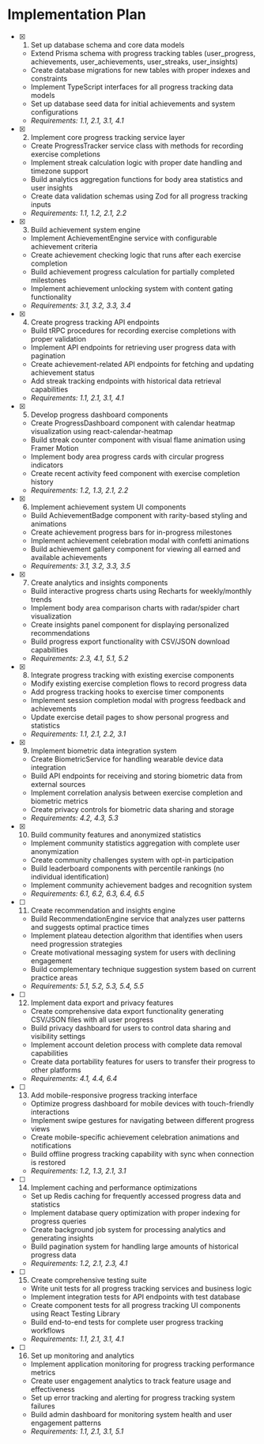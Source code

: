 # Implementation Plan

- [x] 1. Set up database schema and core data models
  - Extend Prisma schema with progress tracking tables (user_progress, achievements, user_achievements, user_streaks, user_insights)
  - Create database migrations for new tables with proper indexes and constraints
  - Implement TypeScript interfaces for all progress tracking data models
  - Set up database seed data for initial achievements and system configurations
  - _Requirements: 1.1, 2.1, 3.1, 4.1_

- [x] 2. Implement core progress tracking service layer
  - Create ProgressTracker service class with methods for recording exercise completions
  - Implement streak calculation logic with proper date handling and timezone support
  - Build analytics aggregation functions for body area statistics and user insights
  - Create data validation schemas using Zod for all progress tracking inputs
  - _Requirements: 1.1, 1.2, 2.1, 2.2_

- [x] 3. Build achievement system engine
  - Implement AchievementEngine service with configurable achievement criteria
  - Create achievement checking logic that runs after each exercise completion
  - Build achievement progress calculation for partially completed milestones
  - Implement achievement unlocking system with content gating functionality
  - _Requirements: 3.1, 3.2, 3.3, 3.4_

- [x] 4. Create progress tracking API endpoints
  - Build tRPC procedures for recording exercise completions with proper validation
  - Implement API endpoints for retrieving user progress data with pagination
  - Create achievement-related API endpoints for fetching and updating achievement status
  - Add streak tracking endpoints with historical data retrieval capabilities
  - _Requirements: 1.1, 2.1, 3.1, 4.1_

- [x] 5. Develop progress dashboard components
  - Create ProgressDashboard component with calendar heatmap visualization using react-calendar-heatmap
  - Build streak counter component with visual flame animation using Framer Motion
  - Implement body area progress cards with circular progress indicators
  - Create recent activity feed component with exercise completion history
  - _Requirements: 1.2, 1.3, 2.1, 2.2_

- [x] 6. Implement achievement system UI components
  - Build AchievementBadge component with rarity-based styling and animations
  - Create achievement progress bars for in-progress milestones
  - Implement achievement celebration modal with confetti animations
  - Build achievement gallery component for viewing all earned and available achievements
  - _Requirements: 3.1, 3.2, 3.3, 3.5_

- [x] 7. Create analytics and insights components
  - Build interactive progress charts using Recharts for weekly/monthly trends
  - Implement body area comparison charts with radar/spider chart visualization
  - Create insights panel component for displaying personalized recommendations
  - Build progress export functionality with CSV/JSON download capabilities
  - _Requirements: 2.3, 4.1, 5.1, 5.2_

- [x] 8. Integrate progress tracking with existing exercise components
  - Modify existing exercise completion flows to record progress data
  - Add progress tracking hooks to exercise timer components
  - Implement session completion modal with progress feedback and achievements
  - Update exercise detail pages to show personal progress and statistics
  - _Requirements: 1.1, 2.1, 2.2, 3.1_

- [x] 9. Implement biometric data integration system
  - Create BiometricService for handling wearable device data integration
  - Build API endpoints for receiving and storing biometric data from external sources
  - Implement correlation analysis between exercise completion and biometric metrics
  - Create privacy controls for biometric data sharing and storage
  - _Requirements: 4.2, 4.3, 5.3_

- [x] 10. Build community features and anonymized statistics
  - Implement community statistics aggregation with complete user anonymization
  - Create community challenges system with opt-in participation
  - Build leaderboard components with percentile rankings (no individual identification)
  - Implement community achievement badges and recognition system
  - _Requirements: 6.1, 6.2, 6.3, 6.4, 6.5_

- [ ] 11. Create recommendation and insights engine
  - Build RecommendationEngine service that analyzes user patterns and suggests optimal practice times
  - Implement plateau detection algorithm that identifies when users need progression strategies
  - Create motivational messaging system for users with declining engagement
  - Build complementary technique suggestion system based on current practice areas
  - _Requirements: 5.1, 5.2, 5.3, 5.4, 5.5_

- [ ] 12. Implement data export and privacy features
  - Create comprehensive data export functionality generating CSV/JSON files with all user progress
  - Build privacy dashboard for users to control data sharing and visibility settings
  - Implement account deletion process with complete data removal capabilities
  - Create data portability features for users to transfer their progress to other platforms
  - _Requirements: 4.1, 4.4, 6.4_

- [ ] 13. Add mobile-responsive progress tracking interface
  - Optimize progress dashboard for mobile devices with touch-friendly interactions
  - Implement swipe gestures for navigating between different progress views
  - Create mobile-specific achievement celebration animations and notifications
  - Build offline progress tracking capability with sync when connection is restored
  - _Requirements: 1.2, 1.3, 2.1, 3.1_

- [ ] 14. Implement caching and performance optimizations
  - Set up Redis caching for frequently accessed progress data and statistics
  - Implement database query optimization with proper indexing for progress queries
  - Create background job system for processing analytics and generating insights
  - Build pagination system for handling large amounts of historical progress data
  - _Requirements: 1.2, 2.1, 2.3, 4.1_

- [ ] 15. Create comprehensive testing suite
  - Write unit tests for all progress tracking services and business logic
  - Implement integration tests for API endpoints with test database
  - Create component tests for all progress tracking UI components using React Testing Library
  - Build end-to-end tests for complete user progress tracking workflows
  - _Requirements: 1.1, 2.1, 3.1, 4.1_

- [ ] 16. Set up monitoring and analytics
  - Implement application monitoring for progress tracking performance metrics
  - Create user engagement analytics to track feature usage and effectiveness
  - Set up error tracking and alerting for progress tracking system failures
  - Build admin dashboard for monitoring system health and user engagement patterns
  - _Requirements: 1.1, 2.1, 3.1, 5.1_